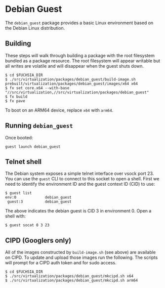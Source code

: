 # Debian Guest

The `debian_guest` package provides a basic Linux environment based on the
Debian Linux distribution.

## Building

These steps will walk through building a package with the root filesystem
bundled as a package resource. The root filesystem will appear writable but
all writes are volatile and will disappear when the guest shuts down.

```
$ cd $FUCHSIA_DIR
$ ./src/virtualization/packages/debian_guest/build-image.sh prebuilt/virtualization/packages/debian_guest/images/x64 x64
$ fx set core.x64 --with-base "//src/virtualization,//src/virtualization/packages/debian_guest"
$ fx build
$ fx pave
```

To boot on an ARM64 device, replace `x64` with `arm64`.

## Running `debian_guest`

Once booted:

```
guest launch debian_guest
```

## Telnet shell

The Debian system exposes a simple telnet interface over vsock port 23. You can
use the `guest` CLI to connect to this socket to open a shell. First we need to
identify the environment ID and the guest context ID (CID) to use:

```
$ guest list
env:0             debian_guest
 guest:3          debian_guest
```

The above indicates the debian guest is CID 3 in environment 0. Open a shell
with:

```
$ guest socat 0 3 23
```

## CIPD (Googlers only)

All of the images constructed by `build-image.sh` (see above) are available on
CIPD. To update and upload those images run the following. The scripts will
prompt for a CIPD auth token and for sudo access.

```
$ cd $FUCHSIA_DIR
$ ./src/virtualization/packages/debian_guest/mkcipd.sh x64
$ ./src/virtualization/packages/debian_guest/mkcipd.sh arm64
```
